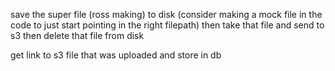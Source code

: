 save the super file (ross making) to disk 
(consider making a mock file in the code to just start pointing in the right filepath)
then take that file and send to s3
then delete that file from disk

get link to s3 file that was uploaded
and store in db

